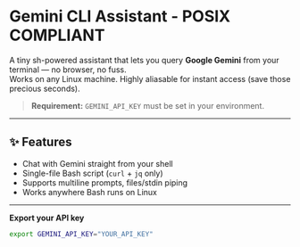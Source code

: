 # Gemini CLI Assistant - POSIX COMPLIANT

A tiny sh-powered assistant that lets you query **Google Gemini** from your terminal — no browser, no fuss.  
Works on any Linux machine. Highly aliasable for instant access (save those precious seconds).

> **Requirement:** `GEMINI_API_KEY` must be set in your environment.

---

## ✨ Features

- Chat with Gemini straight from your shell
- Single-file Bash script (`curl` + `jq` only)
- Supports multiline prompts, files/stdin piping
- Works anywhere Bash runs on Linux

---

 **Export your API key**  
   ```bash
   export GEMINI_API_KEY="YOUR_API_KEY"
